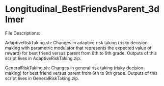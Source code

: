 # Longitudinal_BestFriendvsParent_3dlmer

File Descriptions:

AdaptiveRiskTaking.sh: 
Changes in adaptive risk taking (risky decision-making with parametric modulator that represents the expected value of reward) for best friend versus parent from 6th to 9th grade. Outputs of this script lives in AdaptiveRiskTaking.zip.

GeneralRiskTaking.sh:
Changes in general risk taking (risky decision-making) for best friend versus parent from 6th to 9th grade. Outputs of this script lives in GeneralRiskTaking.zip.
